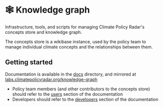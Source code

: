 # 🕸️ Knowledge graph

Infrastructure, tools, and scripts for managing Climate Policy Radar's concepts store and knowledge graph.

The concepts store is a wikibase instance, used by the policy team to manage individual climate concepts and the relationships between them.

## Getting started

Documentation is available in the [docs](docs) directory, and mirrored at [labs.climatepolicyradar.org/knowledge-graph](https://labs.climatepolicyradar.org/knowledge-graph)

- Policy team members (and other contributors to the concepts store) should refer to the [users](https://labs.climatepolicyradar.org/knowledge-graph/users) section of the documentation
- Developers should refer to the [developers](docs/developers/) section of the documentation
